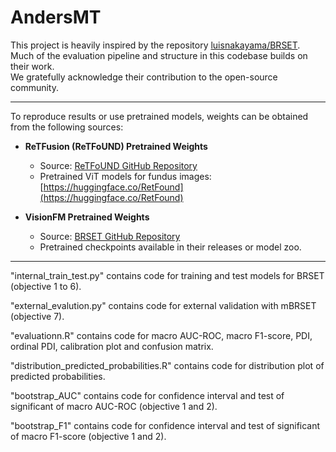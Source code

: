 # AndersMT
This project is heavily inspired by the repository [luisnakayama/BRSET](https://github.com/luisnakayama/BRSET).  
Much of the evaluation pipeline and structure in this codebase builds on their work.  
We gratefully acknowledge their contribution to the open-source community.

---

To reproduce results or use pretrained models, weights can be obtained from the following sources:

- **ReTFusion (ReTFoUND) Pretrained Weights**  
  - Source: [ReTFoUND GitHub Repository](https://github.com/richarddwang/retfound)  
  - Pretrained ViT models for fundus images:  
    [https://huggingface.co/RetFound](https://huggingface.co/RetFound)

- **VisionFM Pretrained Weights**  
  - Source: [BRSET GitHub Repository](https://github.com/luisnakayama/BRSET)  
  - Pretrained checkpoints available in their releases or model zoo.

---


"internal_train_test.py" contains code for training and test models for BRSET (objective 1 to 6).

"external_evalution.py" contains code for external validation with mBRSET (objective 7).

"evaluationn.R" contains code for macro AUC-ROC, macro F1-score, PDI, ordinal PDI, calibration plot and confusion matrix.

"distribution_predicted_probabilities.R" contains code for distribution plot of predicted probabilities.

"bootstrap_AUC" contains code for confidence interval and test of significant of macro AUC-ROC (objective 1 and 2).

"bootstrap_F1" contains code for confidence interval and test of significant of macro F1-score (objective 1 and 2).
